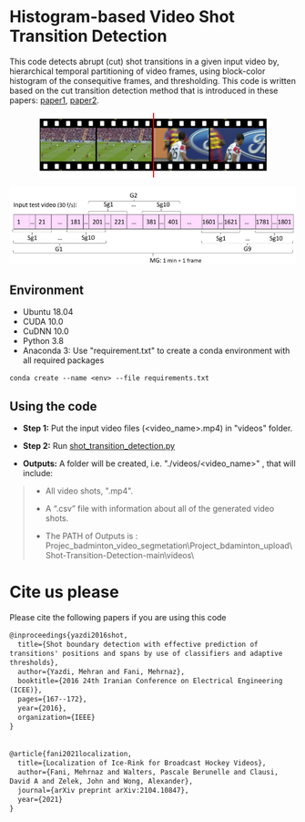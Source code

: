 # Histogram-based Video Shot Transition Detection
This code detects abrupt (cut) shot transitions in a given input video by, hierarchical temporal partitioning of video frames, using block-color histogram of the consequitive frames, and thresholding. This code is written based on the cut transition detection method that is introduced in these papers: [paper1](https://ieeexplore.ieee.org/stamp/stamp.jsp?arnumber=7585511), [paper2](https://arxiv.org/pdf/2104.10847.pdf).
<p align="center">
  <img width="400" src="https://github.com/MehrnazFani/Shot-Transition-Detection/blob/e4799ace3d68f7f4e7cc886e8d0e509ee83213f8/img-for-readme/CT-soccer.png" alt="CT detection">
</p>

<p align="center">
   <img width="600" src="https://github.com/MehrnazFani/Shot-Transition-Detection/blob/61a696880f5e69bca3e86c296006f88153c3a45e/img-for-readme/TemporalPartitioning.png" alt=" Hierarchical partitioning of video frames">
</p>

## Environment
+ Ubuntu 18.04
+ CUDA 10.0
+ CuDNN 10.0
+ Python 3.8
+ Anaconda 3: Use "requirement.txt" to create a conda environment with all required packages
```
conda create --name <env> --file requirements.txt
```
## Using the code

+ **Step 1:** Put the input video files (<video_name>.mp4) in "videos" folder.
+ **Step 2:** Run [shot_transition_detection.py](https://github.com/MehrnazFani/Shot-Transition-Detection/blob/7687a09197d2b0a51074024fe5e9d540273d93b0/shot_transition_detection.py)

+ **Outputs:** A folder will be created, i.e. "./videos/<video_name>" , that will include:
>  - All video shots, ".mp4".
> -  A “.csv” file with information about all of the generated video shots.
>
>  - The PATH of Outputs is : Projec_badminton_video_segmetation\Project_bdaminton_upload\Shot-Transition-Detection-main\videos\
# Cite us please
Please cite the following papers if you are using this code
```
@inproceedings{yazdi2016shot,
  title={Shot boundary detection with effective prediction of transitions' positions and spans by use of classifiers and adaptive thresholds},
  author={Yazdi, Mehran and Fani, Mehrnaz},
  booktitle={2016 24th Iranian Conference on Electrical Engineering (ICEE)},
  pages={167--172},
  year={2016},
  organization={IEEE}
}


@article{fani2021localization,
  title={Localization of Ice-Rink for Broadcast Hockey Videos},
  author={Fani, Mehrnaz and Walters, Pascale Berunelle and Clausi, David A and Zelek, John and Wong, Alexander},
  journal={arXiv preprint arXiv:2104.10847},
  year={2021}
}
``` 
